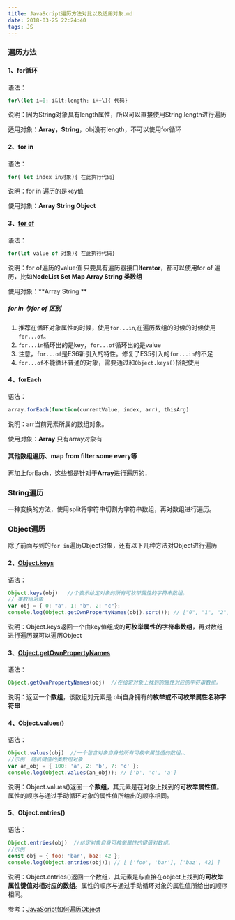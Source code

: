 ```yaml
---
title: JavaScript遍历方法对比以及适用对象.md
date: 2018-03-25 22:24:40
tags: JS
---
```


### 遍历方法

#### 1、for循环

语法：

```js
for\(let i=0; i&lt;length; i++\){ 代码}
```

说明：因为String对象具有length属性，所以可以直接使用String.length进行遍历

适用对象：**Array，String**，obj没有length，不可以使用for循环

#### 2、for in

语法：

```js
for( let index in对象){ 在此执行代码}
```

说明：for in 遍历的是key值

使用对象：**Array String  Object**

#### 3、[for of](https://developer.mozilla.org/zh-CN/docs/Web/JavaScript/Reference/Statements/for...of)

语法：

```js
for(let value of 对象){ 在此执行代码}
```

说明：for of遍历的value值
只要具有遍历器接口**Iterator**，都可以使用for of 遍历，比如**NodeList Set Map Array String 类数组**

使用对象：**Array String  **

##### for in 与for of 区别

1. 推荐在循环对象属性的时候，使用`for...in`,在遍历数组的时候的时候使用`for...of`。
2.  `for...in`循环出的是key，`for...of`循环出的是value
3. 注意，`for...of`是ES6新引入的特性。修复了ES5引入的`for...in`的不足
4.  `for...of`不能循环普通的对象，需要通过和`Object.keys()`搭配使用

#### 4、forEach 

语法：

```js
array.forEach(function(currentValue, index, arr), thisArg)
```

说明：arr当前元素所属的数组对象。

使用对象：**Array** 只有array对象有

#### 其他数组遍历、map from filter some every等
再加上forEach，这些都是针对于**Array**进行遍历的，

### String遍历
一种变换的方法，使用split将字符串切割为字符串数组，再对数组进行遍历。

### Object遍历

除了前面写到的`for in`遍历Object对象，还有以下几种方法对Object进行遍历

#### 2、[Object.keys](https://developer.mozilla.org/zh-CN/docs/Web/JavaScript/Reference/Global_Objects/Object/keys)


语法：

```js
Object.keys(obj)   //个表示给定对象的所有可枚举属性的字符串数组。
// 类数组对象
var obj = { 0: "a", 1: "b", 2: "c"};
console.log(Object.getOwnPropertyNames(obj).sort()); // ["0", "1", "2"]
```
说明：Object.keys返回一个由key值组成的**可枚举属性的字符串数组**，再对数组进行遍历既可以遍历Object

#### 3、[Object.getOwnPropertyNames](https://developer.mozilla.org/zh-CN/docs/Web/JavaScript/Reference/Global_Objects/Object/getOwnPropertyNames)

语法：

```js
Object.getOwnPropertyNames(obj)  //在给定对象上找到的属性对应的字符串数组。
```

说明：返回一个**数组**，该数组对元素是 obj自身拥有的**枚举或不可枚举属性名称字符串**


#### 4、[Object.values()](https://developer.mozilla.org/zh-CN/docs/Web/JavaScript/Reference/Global_Objects/Object/values)

语法：

```js
Object.values(obj)  //一个包含对象自身的所有可枚举属性值的数组。、
//示例  随机键值的类数组对象
var an_obj = { 100: 'a', 2: 'b', 7: 'c' };
console.log(Object.values(an_obj)); // ['b', 'c', 'a']
```  

说明：Object.values()返回一个**数组**，其元素是在对象上找到的**可枚举属性值**。属性的顺序与通过手动循环对象的属性值所给出的顺序相同。

#### 5、Object.entries()

语法：

```js
Object.entries(obj)  //给定对象自身可枚举属性的键值对数组。
//示例
const obj = { foo: 'bar', baz: 42 };
console.log(Object.entries(obj)); // [ ['foo', 'bar'], ['baz', 42] ]
```  

说明：Object.entries()返回一个数组，其元素是与直接在object上找到的**可枚举属性键值对相对应的数组**。属性的顺序与通过手动循环对象的属性值所给出的顺序相同。




参考：[JavaScript如何遍历Object](https://huixisheng.github.io/object-loop/)